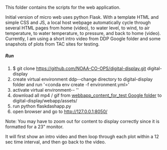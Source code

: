 This folder contains the scripts for the web application.

Initial version of micro web uses python Flask. With a template HTML and simple CSS and JS, a local host webpage automatically cycle through several HTML pages from home (video), to water level, to wind, to air temperature, to water temperature, to pressure, and back to home (video). Currently, I am using a short intro video from DDP Google folder and some snapshots of plots from TAC sites for testing.

##### Run

1. $ git clone https://github.com/NOAA-CO-OPS/digital-display.git digital-display
2. create virtual environment ddp--change directory to digital-display folder and run
	'<conda env create -f environment.yml>'
3. activate virtual environment--
	'<conda activate ddp>'
4. download all mp4 / gif from [webbapp_content_for_test Google folder](https://drive.google.com/drive/folders/1H20lAG-23YuuaqrZyWKHD39qFWGU4E4W?usp=sharing) to digital-display/webapp/assets/
5. run python flaskdashapp.py
6. open browser and go to http://127.0.0.1:8050/

Note: You may have to zoom out for content to display correctly since it is formatted for a 23" monitor.

It will first show an intro video and then loop through each plot within a 12 sec time interval, and then go back to the video.